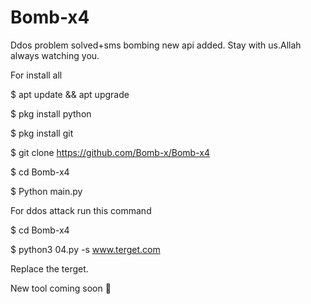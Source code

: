 # Bomb-x4
Ddos problem solved+sms bombing new api added. Stay with us.Allah always watching you.
 



For install all 

$ apt update && apt upgrade 

$ pkg install python 

$ pkg install git 

$ git clone https://github.com/Bomb-x/Bomb-x4

$ cd Bomb-x4

$ Python main.py 

For ddos attack run this command

$ cd Bomb-x4

$ python3 04.py -s www.terget.com

Replace the terget.

New tool coming soon 🥰



